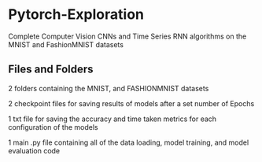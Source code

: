 # Pytorch-Exploration
Complete Computer Vision CNNs and Time Series RNN algorithms on the MNIST and FashionMNIST datasets

## Files and Folders
2 folders containing the MNIST, and FASHIONMNIST datasets

2 checkpoint files for saving results of models after a set number of Epochs

1 txt file for saving the accuracy and time taken metrics for each configuration of the models

1 main .py file containing all of the data loading, model training, and model evaluation code

